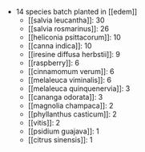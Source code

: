 - 14 species batch planted in [[edem]]
	- [[salvia leucantha]]: 30
	- [[salvia rosmarinus]]: 26
	- [[heliconia psittacorum]]: 10
	- [[canna indica]]: 10
	- [[iresine diffusa herbstii]]: 9
	- [[raspberry]]: 6
	- [[cinnamomum verum]]: 6
	- [[melaleuca viminalis]]: 6
	- [[melaleuca quinquenervia]]: 3
	- [[cananga odorata]]: 3
	- [[magnolia champaca]]: 2
	- [[phyllanthus casticum]]: 2
	- [[vitis]]: 2
	- [[psidium guajava]]: 1
	- [[citrus sinensis]]: 1